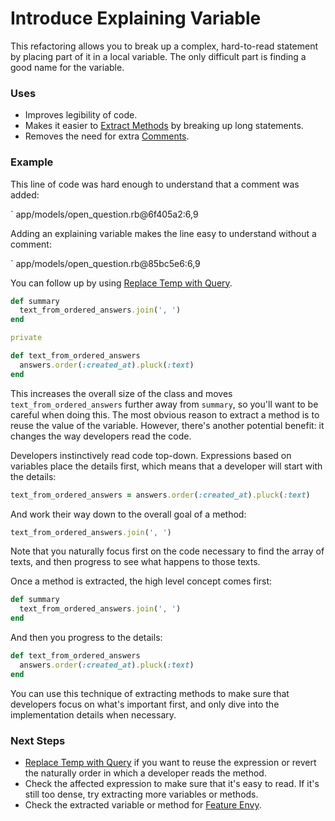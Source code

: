 # Introduce Explaining Variable

This refactoring allows you to break up a complex, hard-to-read statement by
placing part of it in a local variable. The only difficult part is finding a
good name for the variable.

### Uses

* Improves legibility of code.
* Makes it easier to [Extract Methods](#extract-method) by breaking up long
  statements.
* Removes the need for extra [Comments](#comments).

### Example

This line of code was hard enough to understand that a comment was added:

` app/models/open_question.rb@6f405a2:6,9

Adding an explaining variable makes the line easy to understand without a
comment:

` app/models/open_question.rb@85bc5e6:6,9

You can follow up by using [Replace Temp with Query](#replace-temp-with-query).

``` ruby
def summary
  text_from_ordered_answers.join(', ')
end

private

def text_from_ordered_answers
  answers.order(:created_at).pluck(:text)
end
```

This increases the overall size of the class and moves
`text_from_ordered_answers` further away from `summary`, so you'll want to be
careful when doing this. The most obvious reason to extract a method is to reuse
the value of the variable. However, there's another potential benefit: it
changes the way developers read the code.

Developers instinctively read code top-down. Expressions based on variables
place the details first, which means that a developer will start with the
details:

``` ruby
text_from_ordered_answers = answers.order(:created_at).pluck(:text)
```

And work their way down to the overall goal of a method:

``` ruby
text_from_ordered_answers.join(', ')
```

Note that you naturally focus first on the code necessary to find the array of
texts, and then progress to see what happens to those texts.

Once a method is extracted, the high level concept comes first:

``` ruby
def summary
  text_from_ordered_answers.join(', ')
end
```

And then you progress to the details:

``` ruby
def text_from_ordered_answers
  answers.order(:created_at).pluck(:text)
end
```

You can use this technique of extracting methods to make sure that developers
focus on what's important first, and only dive into the implementation details
when necessary.

### Next Steps

* [Replace Temp with Query](#replace-temp-with-query) if you want to reuse the
  expression or revert the naturally order in which a developer reads the
  method.
* Check the affected expression to make sure that it's easy to read. If it's
  still too dense, try extracting more variables or methods.
* Check the extracted variable or method for [Feature Envy](#feature-envy).

